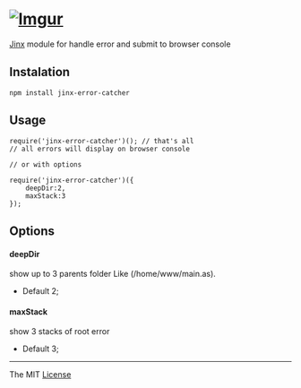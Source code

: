 # [![Imgur](http://i.imgur.com/FHjshUv.png)](https://github.com/webcaetano/jinx)

[Jinx](https://github.com/webcaetano/jinx) module for handle error and submit to browser console

## Instalation

```
npm install jinx-error-catcher
```

## Usage 
```javscript
require('jinx-error-catcher')(); // that's all
// all errors will display on browser console

// or with options

require('jinx-error-catcher')({
	deepDir:2, 
	maxStack:3 
});
```

## Options

#### deepDir
show up to 3 parents folder Like (/home/www/main.as).
- Default 2;

#### maxStack
show 3 stacks of root error 
- Default 3;

---------------------------------

The MIT [License](https://raw.githubusercontent.com/webcaetano/jinx-error-catcher/master/LICENSE.md)
